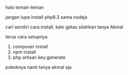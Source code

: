 halo teman-teman

jangan lupa install php8.3 sama nodejs

cari sendiri cara install, kalo gatau silahkan tanya Akmal

terus cara setupnya

1. composer install
2. npm install
3. php artisan key:generate

pokoknya nanti tanya akmal aja
